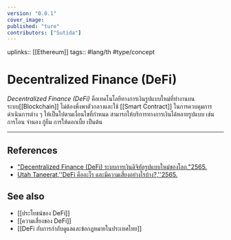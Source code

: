 ```yaml
---
version: "0.0.1"
cover_image:
published: "ture"
contributors: ["Sutida"]
---
```

uplinks:: [[Ethereum]]
tags:: #lang/th #type/concept

# Decentralized Finance (DeFi)
*Decentralized Finance (DeFi)* คือเทคโนโลยีทางการเงินรูปแบบใหม่ที่ทำงานบนระบบ[[Blockchain]] ไม่ต้องพึ่งพาตัวกลางและใช้ [[Smart Contract]] ในการควบคุมการดำเนินการต่าง ๆ ให้เป็นไปตามเงื่อนไขที่กำหนด สามารถให้บริการทางการเงินได้หลายรูปแบบ เช่น การโอน จำนอง กู้ยืม การให้ดอกเบี้ย เป็นต้น 

---
## References
- ["Decentralized Finance (DeFi) ระบบการเงินดิจิทัลรูปแบบใหม่ของโลก,"2565.](https://zipmex.com/th/learn/decentralized-finance-defi-explained/)
- [Utah Taneerat,''DeFi คืออะไร และมีความเสี่ยงอย่างไรบ้าง?,''2565.](https://www.bitkub.com/blog/whatisdefi-f6dc6916c9a8)
## See also
- [[ประโยชน์ของ DeFi]]
- [[ความเสี่ยงของ DeFi]]
- [[DeFi กับการกำกับดูแลและข้อกฎหมายในประเทศไทย]]
